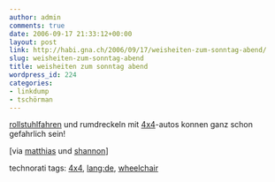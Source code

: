 ```yaml
---
author: admin
comments: true
date: 2006-09-17 21:33:12+00:00
layout: post
link: http://habi.gna.ch/2006/09/17/weisheiten-zum-sonntag-abend/
slug: weisheiten-zum-sonntag-abend
title: weisheiten zum sonntag abend
wordpress_id: 224
categories:
- linkdump
- tschörman
---
```



[rollstuhlfahren](http://www.devilducky.com/media/50728/) und rumdreckeln mit [4x4](http://www.youtube.com/watch?v=yLsWEn2wXjA)-autos konnen ganz schon gefahrlich sein!



[via [matthias](http://gutfeldt.ch/matthias/blog/singleblog.php?entry=1157729161) und [shannon](http://www.zentastic.com/entries/200609171626.html)]





technorati tags: [4x4](http://www.technorati.com/tag/4x4), [lang:de](http://www.technorati.com/tag/lang:de), [wheelchair](http://www.technorati.com/tag/wheelchair)
